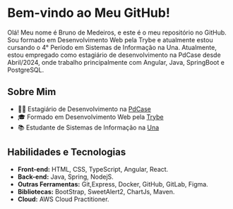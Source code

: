 # Bem-vindo ao Meu GitHub!

Olá! Meu nome é Bruno de Medeiros, e este é o meu repositório no GitHub. Sou formado em Desenvolvimento Web pela Trybe e atualmente estou cursando o 4° Período em Sistemas de Informação na Una. Atualmente, estou empregado como estagiário de desenvolvimento na PdCase desde Abril/2024, onde trabalho principalmente com Angular, Java, SpringBoot e PostgreSQL.

## Sobre Mim

- 👨‍💻 Estagiário de Desenvolvimento na [PdCase](https://www.pdcase.com/index.html)
- 🎓 Formado em Desenvolvimento Web pela [Trybe](https://www.betrybe.com/)
- 📚 Estudante de Sistemas de Informação na [Una](https://www.una.br/)

## Habilidades e Tecnologias

- **Front-end:** HTML, CSS, TypeScript, Angular, React.
- **Back-end:** Java, Spring, NodejS.
- **Outras Ferramentas:** Git,Express, Docker, GitHub, GitLab, Figma.
- **Bibliotecas:** BootStrap, SweetAlert2, ChartJs, Maven. 
- **Cloud:** AWS Cloud Practitioner. 
